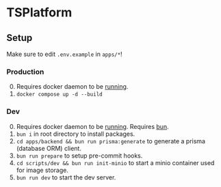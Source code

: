 # TSPlatform

## Setup

Make sure to edit `.env.example` in `apps/*`!

### Production
0. Requires docker daemon to be [running](https://docs.docker.com/engine/daemon/start/).
1. `docker compose up -d --build`

### Dev
0. Requires docker daemon to be [running](https://docs.docker.com/engine/daemon/start/). Requires [bun](https://bun.sh/).
1. `bun i` in root directory to install packages.
2. `cd apps/backend && bun run prisma:generate` to generate a prisma (database ORM) client.
3. `bun run prepare` to setup pre-commit hooks.
4. `cd scripts/dev && bun run init-minio` to start a minio container used for image storage.
5. `bun run dev` to start the dev server.

